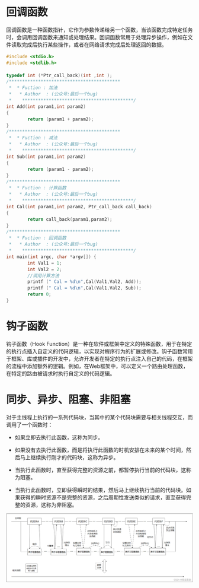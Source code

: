 # 回调函数

回调函数是一种函数指针，它作为参数传递给另一个函数，当该函数完成特定任务时，会调用回调函数来通知或处理结果。回调函数常用于处理异步操作，例如在文件读取完成后执行某些操作，或者在网络请求完成后处理返回的数据。

```c
#include <stdio.h>
#include <stdlib.h>

typedef int (*Ptr_call_back)(int ,int );
/****************************************** 
 *  * Fuction : 加法
 *   * Author  : (公众号:最后一个bug) 
 *    ******************************************/
int Add(int param1,int param2)
{
        return (param1 + param2);
}
/****************************************** 
 *  * Fuction : 减法 
 *   * Author  : (公众号:最后一个bug) 
 *    ******************************************/
int Sub(int param1,int param2)
{
        return (param1 - param2);
}
/****************************************** 
 *  * Fuction : 计算函数 
 *   * Author  : (公众号:最后一个bug) 
 *    ******************************************/
int Cal(int param1,int param2, Ptr_call_back call_back)
{
        return call_back(param1,param2);
}
/****************************************** 
 *  * Fuction : 回调函数 
 *   * Author  : (公众号:最后一个bug) 
 *    ******************************************/
int main(int argc, char *argv[]) {
        int Val1 = 1;
        int Val2 = 2;
        //调用计算方法 
        printf (" Cal = %d\n",Cal(Val1,Val2, Add));
        printf (" Cal = %d\n",Cal(Val1,Val2, Sub));
        return 0;
}
```

# 钩子函数

钩子函数（Hook Function）是一种在软件或框架中定义的特殊函数，用于在特定的执行点插入自定义的代码逻辑，以实现对程序行为的扩展或修改。钩子函数常用于框架、库或插件的开发中，允许开发者在特定的执行点注入自己的代码，在框架的流程中添加额外的逻辑。例如，在Web框架中，可以定义一个路由处理函数，在特定的路由被请求时执行自定义的代码逻辑。

# 同步、异步、阻塞、非阻塞

对于主线程上执行的一系列代码块，当其中的某个代码块需要与相关线程交互，而调用了一个函数时：

- 如果立即去执行此函数，这称为同步。

- 如果没有去执行此函数，而是将执行此函数的时机安排在未来的某个时间，然后马上继续执行刚才的代码块，这称为异步。

- 当执行此函数时，直至获得完整的资源之前，都暂停执行当前的代码块，这称为阻塞。

- 当执行此函数时，立即获得瞬时的结果，然后马上继续执行当前的代码块。如果获得的瞬时资源不是完整的资源，之后周期性发送类似的请求，直至获得完整的资源，这称为非阻塞。

![image](assets\编程思想-1.png)

